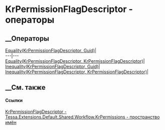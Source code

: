 # KrPermissionFlagDescriptor - операторы
##  __Операторы
[Equality(KrPermissionFlagDescriptor,
Guid)](M_Tessa_Extensions_Default_Shared_Workflow_KrPermissions_KrPermissionFlagDescriptor_op_Equality.htm)|  
---|---  
[Equality(KrPermissionFlagDescriptor,
KrPermissionFlagDescriptor)](M_Tessa_Extensions_Default_Shared_Workflow_KrPermissions_KrPermissionFlagDescriptor_op_Equality_1.htm)|  
[Inequality(KrPermissionFlagDescriptor,
Guid)](M_Tessa_Extensions_Default_Shared_Workflow_KrPermissions_KrPermissionFlagDescriptor_op_Inequality.htm)|  
[Inequality(KrPermissionFlagDescriptor,
KrPermissionFlagDescriptor)](M_Tessa_Extensions_Default_Shared_Workflow_KrPermissions_KrPermissionFlagDescriptor_op_Inequality_1.htm)|  
## __См. также
#### Ссылки
[KrPermissionFlagDescriptor -
](T_Tessa_Extensions_Default_Shared_Workflow_KrPermissions_KrPermissionFlagDescriptor.htm)
[Tessa.Extensions.Default.Shared.Workflow.KrPermissions - пространство
имён](N_Tessa_Extensions_Default_Shared_Workflow_KrPermissions.htm)
